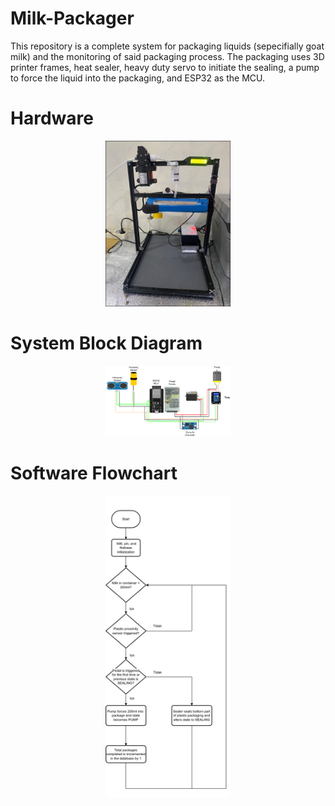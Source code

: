 # Milk-Packager
This repository is a complete system for packaging liquids (sepecifially goat milk) and the monitoring of said packaging process. The packaging uses 3D printer frames, heat sealer, heavy duty servo to initiate the sealing, a pump to force the liquid into the packaging, and ESP32 as the MCU.

# Hardware
<div align="center">
<img src="figs/hardware.png" alt="Block Diagram" width="200"/>
</div>

# System Block Diagram
<div align="center">
<img src="figs/block diagram.png" alt="Block Diagram" width="200"/>
</div>

# Software Flowchart
<div align="center">
<img src="figs/flowchart (ENG).png" alt="Block Diagram" width="200"/>
</div>
